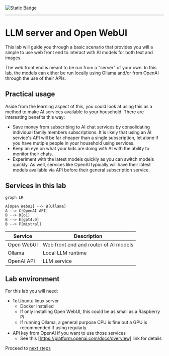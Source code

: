 ![Static Badge](https://img.shields.io/badge/Author-buulam-blue?link=https%3A%2F%2Fgithub.com%2Fbuulam)

---
# LLM server and Open WebUI

This lab will guide you through a basic scenario that provides you will a simple to use web front end to interact with AI models for both text and images.

The web front end is meant to be run from a "server" of your own. In this lab, the models can either be run locally using Ollama and/or from OpenAI through the use of their APIs.

## Practical usage

Aside from the learning aspect of this, you could look at using this as a method to make AI services available to your household. There are interesting benefits this way:

* Save money from subscribing to AI chat services by consolidating individual family members subscriptions. It is likely that using an AI service's API will be far cheaper than a single subscription, let alone if you have mutiple people in your household using services.
* Keep an eye on what your kids are doing with AI with the ability to monitor their chats.
* Experiment with the latest models quickly as you can switch models quickly. As well, services like OpenAI typically will have their latest models available via API before their general subscription service.

## Services in this lab

```mermaid
graph LR

A[Open WebUI] --> B[Ollama]
A --> C[OpenAI API]
B --> D[o1]
B --> E[gpt4.0]
B --> F[mistral]

```


| Service | Description | 
|---------|-------------|
| Open WebUI | Web front end and router of AI models |
| Ollama | Local LLM runtime |
| OpenAI API | LLM service |

## Lab environment

For this lab you will need:
* 1x Ubuntu linux server
  * Docker installed
  * If only installing Open WebUI, this could be as small as a Raspberry Pi
  * If running Ollama, a general purpose CPU is fine but a GPU is recommended if using regularly
* API key from OpenAI if you want to use those services
  * See this [https://platform.openai.com/docs/overview] link for details

Proceed to [next steps](01-prep.md)